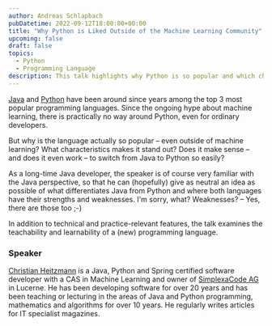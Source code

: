 ```yaml
---
author: Andreas Schlapbach
pubDatetime: 2022-09-12T18:00:00+00:00
title: "Why Python is Liked Outside of the Machine Learning Community"
upcoming: false
draft: false
topics:
  - Python
  - Programming Language
description: This talk highlights why Python is so popular and which characteristics make it stand out.
---
```


<a href="https://www.oracle.com/java/">Java</a> and <a href="https://www.python.org/">Python</a> have been around since years among the top 3 most popular programming languages. Since the ongoing hype about machine learning, there is practically no way around Python, even for ordinary developers.

But why is the language actually so popular – even outside of machine learning? What characteristics makes it stand out? Does it make sense – and does it even work – to switch from Java to Python so easily?

As a long-time Java developer, the speaker is of course very familiar with the Java perspective, so that he can (hopefully) give as neutral an idea as possible of what differentiates Java from Python and where both languages have their strengths and weaknesses. I'm sorry, what? Weaknesses? – Yes, there are those too ;-)

In addition to technical and practice-relevant features, the talk examines the teachability and learnability of a (new) programming language.

### Speaker

<a href="https://www.linkedin.com/in/christian-heitzmann/">Christian Heitzmann</a> is a Java, Python and Spring certified software developer with a CAS in Machine Learning and owner of <a href="https://www.simplexacode.ch/">SimplexaCode AG</a> in Lucerne. He has been developing software for over 20 years and has been teaching or lecturing in the areas of Java and Python programming, mathematics and algorithms for over 10 years. He regularly writes articles for IT specialist magazines.
